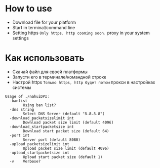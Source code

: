 # How to use
- Download file for your platform
- Start in terminal/command line
- Setting https `Only https, http cooming soon.` proxy in your system settings

# Как использовать
- Скачай файл для своей платформы
- Запусти его в терминале/командной строке
- Настрой https `Только https, http будет потом`  прокси в настройках системы

```
Usage of ./nahuiDPI:
  -banlist
        Using ban list?
  -dns string
        Select DNS Server (default "8.8.8.8")
  -download_packetsizelimit int
        Download packet size limit (default 4096)
  -download_startpacketsize int
        Download start packet size (default 64)
  -port int
        Server port (default 8080)
  -upload_packetsizelimit int
        Upload packet size limit (default 4096)
  -upload_startpacketsize int
        Upload start packet size (default 1)
  -v    Verbose?
```

